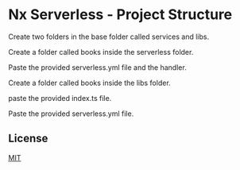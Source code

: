 # Nx Serverless - Project Structure

Create two folders in the base folder called services and libs.

Create a folder called books inside the serverless folder.

Paste the provided serverless.yml file and the handler.

Create a folder called books inside the libs folder.

paste the provided index.ts file.

Paste the provided serverless.yml file.

## License

[MIT](https://choosealicense.com/licenses/mit/)
